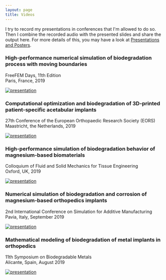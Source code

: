 ```yaml
---
layout: page
title: Videos
---
```


I try to record my presentations in conferences that I'm allowed to do so. Then I combine the recorded audio with the presented slides and share the output here. For more details of this, you may have a look at [Presentations and Posters](/presentations).

### High-performance numerical simulation of biodegradation process with moving boundaries

FreeFEM Days, 11th Edition\
Paris, France, 2019

[![presentation](http://img.youtube.com/vi/Gar8C71sx9Y/0.jpg)](http://www.youtube.com/watch?v=Gar8C71sx9Y)

### Computational optimization and biodegradation of 3D-printed patient-specific acetabular implants

27th Conference of the European Orthopaedic Research Society (EORS)\
Maastricht, the Netherlands, 2019

[![presentation](http://img.youtube.com/vi/RK6_a5IH9fg/0.jpg)](http://www.youtube.com/watch?v=RK6_a5IH9fg)

### High-performance simulation of biodegradation behavior of magnesium-based biomaterials

Colloquium of Fluid and Solid Mechanics for Tissue Engineering\
Oxford, UK, 2019

[![presentation](http://img.youtube.com/vi/fIsgVjEcVPo/0.jpg)](http://www.youtube.com/watch?v=fIsgVjEcVPo)

### Numerical simulation of biodegradation and corrosion of magnesium-based orthopedics implants

2nd International Conference on Simulation for Additive Manufacturing\
Pavia, Italy, September 2019

[![presentation](http://img.youtube.com/vi/yiwIKUacdtE/0.jpg)](http://www.youtube.com/watch?v=yiwIKUacdtE)

### Mathematical modeling of biodegradation of metal implants in orthopedics

11th Symposium on Biodegradable Metals\
Alicante, Spain, August 2019

[![presentation](http://img.youtube.com/vi/C9mPcr5sbbY/0.jpg)](http://www.youtube.com/watch?v=C9mPcr5sbbY)


